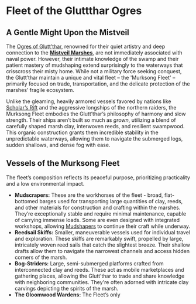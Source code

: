 # Fleet of the Gluttthar Ogres

## A Gentle Might Upon the Mistveil

The [Ogres of Glutt’thar](/structure/society/ogres-of-glutt-thar.md), renowned for their quiet artistry and deep connection to the **[Mistveil Marshes](/geography/region/mistveil-marshes.md)**, are not immediately associated with naval power. However, their intimate knowledge of the swamp and their patient mastery of mudshaping extend surprisingly to the waterways that crisscross their misty home. While not a military force seeking conquest, the Glutt’thar maintain a unique and vital fleet – the 'Murksong Fleet' – primarily focused on trade, transportation, and the delicate protection of the marshes’ fragile ecosystem.

Unlike the gleaming, heavily armored vessels favored by nations like [Scholar’s Rift](/geography/settlement/enclave/scholars-rift/scholars-rift.md) and the aggressive longships of the northern raiders, the Murksong Fleet embodies the Glutt’thar’s philosophy of harmony and slow strength. Their ships aren’t built so much as *grown*, utilizing a blend of carefully shaped marsh clay, interwoven reeds, and resilient swampwood. This organic construction grants them incredible stability in the unpredictable waterways, allowing them to navigate the submerged logs, sudden shallows, and dense fog with ease.

## Vessels of the Murksong Fleet

The fleet’s composition reflects its peaceful purpose, prioritizing practicality and a low environmental impact.

*   **Mudscrapers:** These are the workhorses of the fleet - broad, flat-bottomed barges used for transporting large quantities of clay, reeds, and other materials for construction and crafting within the marshes. They’re exceptionally stable and require minimal maintenance, capable of carrying immense loads. Some are even designed with integrated workshops, allowing [Mudshapers](/structure/society/profession/mudshaper.md) to continue their craft while underway.
*   **Reedsail Skiffs:** Smaller, maneuverable vessels used for individual travel and exploration. These skiffs are remarkably swift, propelled by large, intricately woven reed sails that catch the slightest breeze. Their shallow drafts allow them to navigate the narrowest channels and access hidden corners of the marsh.
*   **Bog-Striders:** Large, semi-submerged platforms crafted from interconnected clay and reeds. These act as mobile marketplaces and gathering places, allowing the Glutt’thar to trade and share knowledge with neighboring communities. They're often adorned with intricate clay carvings depicting the spirits of the marsh.
*   **The Gloomwood Wardens:** The Fleet’s only 
